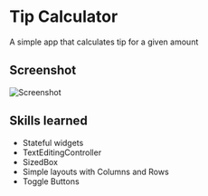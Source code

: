 # Tip Calculator

A simple app that calculates tip for a given amount

## Screenshot
![Screenshot](/01_screenshot.jpg)

## Skills learned
- Stateful widgets
- TextEditingController
- SizedBox
- Simple layouts with Columns and Rows
- Toggle Buttons



